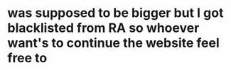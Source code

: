 # was supposed to be bigger but I got blacklisted from RA so whoever want's to continue the website feel free to
